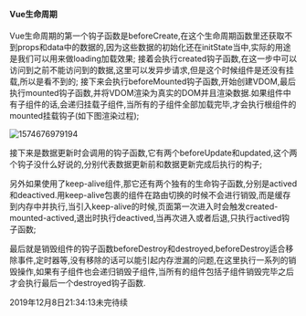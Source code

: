 #### Vue生命周期
  Vue生命周期的第一个钩子函数是beforeCreate,在这个生命周期函数里还获取不到props和data中的数据的,因为这些数据的初始化还在initState当中,实际的用途是我们可以用来做loading加载效果;
  接着会执行created钩子函数,在这一步中可以访问到之前不能访问到的数据,这里可以发异步请求,但是这个时候组件是还没有挂载,所以是看不到的;
  接下来会执行beforeMounted钩子函数,开始创建VDOM,最后执行mounted钩子函数,并将VDOM渲染为真实的DOM并且渲染数据.如果组件中有子组件的话,会递归挂载子组件,当所有的子组件全部加载完毕,才会执行根组件的mounted挂载钩子(如下图渲染过程);

![1574676979194](C:\Users\91583\AppData\Roaming\Typora\typora-user-images\1574676979194.png)

接下来是数据更新时会调用的钩子函数,它有两个beforeUpdate和updated,这个两个钩子没什么好说的,分别代表数据更新前和数据更新完成后执行的构子;

另外如果使用了keep-alive组件,那它还有两个独有的生命钩子函数,分别是actived和deactived.用keep-alive包裹的组件在路由切换的时候不会进行销毁,而是缓存到内存中并执行,当引入keep-alive的时候,页面第一次进入时会触发created-mounted-actived,退出时执行deactived,当再次进入或者后退,只执行actived钩子函数;

最后就是销毁组件的钩子函数beforeDestroy和destroyed,beforeDestroy适合移除事件,定时器等,没有移除的话可以能引起内存泄漏的问题,在这里执行一系列的销毁操作,如果有子组件也会递归销毁子组件,当所有的组件包括子组件销毁完毕之后才会执行最后一个destroyed钩子函数.



2019年12月8日21:34:13未完待续